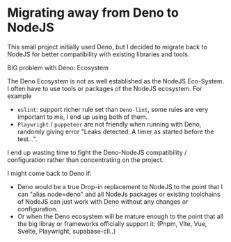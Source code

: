 # Migrating away from Deno to NodeJS

This small project initially used Deno, but I decided to migrate back to NodeJS for better compatibility with existing libraries and tools.

BIG problem with Deno: Ecosystem

The Deno Ecosystem is not as well established as the NodeJS Eco-System. I often have to use tools or packages of the NodeJS ecosystem. For example

- `eslint`: support richer rule set than `Deno-lint`, some rules are very important to me, I end up using both of them.
- `Playwright` / `puppeteer` are not friendly when running with Deno, randomly giving error "Leaks detected: A timer as started before the test...".

I end up wasting time to fight the Deno-NodeJS compatibility / configuration rather than concentrating on the project.

I might come back to Deno if:

- Deno would be a true Drop-in replacement to NodeJS to the point that I can "alias node=deno" and all NodeJs packages or existing toolchains of NodeJS can just work with Deno without any changes or configuration.
- Or when the Deno ecosystem will be mature enough to the point that all the big libray or frameworks officially support it: (Pnpm, Vite, Vue, Svelte, Playwright, supabase-cli..)
